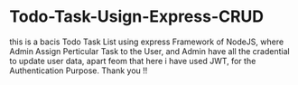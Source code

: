 # Todo-Task-Usign-Express-CRUD
this is a bacis Todo Task List using express Framework of NodeJS, where Admin Assign Perticular Task to the User, and Admin have all the cradential to update user data, apart feom that here i have used JWT, for the Authentication Purpose. Thank you !! 
